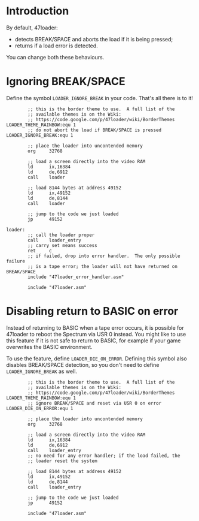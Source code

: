 # Introduction #

By default, 47loader:
  * detects BREAK/SPACE and aborts the load if it is being pressed;
  * returns if a load error is detected.

You can change both these behaviours.

# Ignoring BREAK/SPACE #

Define the symbol `LOADER_IGNORE_BREAK` in your code. That's all there is to it!

```
        ;; this is the border theme to use.  A full list of the
        ;; available themes is on the Wiki:
        ;; https://code.google.com/p/47loader/wiki/BorderThemes
LOADER_THEME_RAINBOW:equ 1
        ;; do not abort the load if BREAK/SPACE is pressed
LOADER_IGNORE_BREAK:equ 1

        ;; place the loader into uncontended memory
        org     32768

        ;; load a screen directly into the video RAM
        ld      ix,16384
        ld      de,6912
        call    loader

        ;; load 8144 bytes at address 49152
        ld      ix,49152
        ld      de,8144
        call    loader

        ;; jump to the code we just loaded
        jp      49152

loader:
        ;; call the loader proper
        call    loader_entry
        ;; carry set means success
        ret     c
        ;; if failed, drop into error handler.  The only possible failure
        ;; is a tape error; the loader will not have returned on BREAK/SPACE
        include "47loader_error_handler.asm"

        include "47loader.asm"
```

# Disabling return to BASIC on error #

Instead of returning to BASIC when a tape error occurs, it is possible for 47loader to reboot the Spectrum via USR 0 instead.  You might like to use this feature if it is not safe to return to BASIC, for example if your game overwrites the BASIC environment.

To use the feature, define `LOADER_DIE_ON_ERROR`. Defining this symbol also disables BREAK/SPACE detection, so you don't need to define `LOADER_IGNORE_BREAK` as well.

```
        ;; this is the border theme to use.  A full list of the
        ;; available themes is on the Wiki:
        ;; https://code.google.com/p/47loader/wiki/BorderThemes
LOADER_THEME_RAINBOW:equ 1
        ;; ignore BREAK/SPACE and reset via USR 0 on error
LOADER_DIE_ON_ERROR:equ 1

        ;; place the loader into uncontended memory
        org     32768

        ;; load a screen directly into the video RAM
        ld      ix,16384
        ld      de,6912
        call    loader_entry
        ;; no need for any error handler; if the load failed, the
        ;; loader reset the system

        ;; load 8144 bytes at address 49152
        ld      ix,49152
        ld      de,8144
        call    loader_entry

        ;; jump to the code we just loaded
        jp      49152

        include "47loader.asm"
```